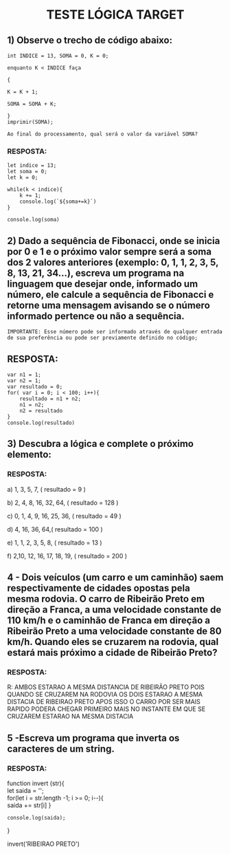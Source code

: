 
<h1 align="center"> TESTE LÓGICA  TARGET</h1>

## 1) Observe o trecho de código abaixo:

    int INDICE = 13, SOMA = 0, K = 0;

    enquanto K < INDICE faça

    {

    K = K + 1;

    SOMA = SOMA + K;

    }
    imprimir(SOMA);

    Ao final do processamento, qual será o valor da variável SOMA?
 
### RESPOSTA: 
    let indice = 13;
    let soma = 0;
    let k = 0;

    while(k < indice){
        k += 1;
        console.log(`${soma+=k}`)
    }

    console.log(soma)



 ## 2) Dado a sequência de Fibonacci, onde se inicia por 0 e 1 e o próximo valor sempre será a soma dos 2 valores anteriores (exemplo: 0, 1, 1, 2, 3, 5, 8, 13, 21, 34...), escreva um programa na linguagem que desejar onde, informado um número, ele calcule a sequência de Fibonacci e retorne uma mensagem avisando se o número informado pertence ou não a sequência.
    IMPORTANTE: Esse número pode ser informado através de qualquer entrada de sua preferência ou pode ser previamente definido no código;

## RESPOSTA:
    var n1 = 1;
    var n2 = 1;
    var resultado = 0;
    for( var i = 0; i < 100; i++){
        resultado = n1 + n2;
        n1 = n2;
        n2 = resultado
    }
    console.log(resultado)



## 3) Descubra a lógica e complete o próximo elemento:


### RESPOSTA:
a) 1, 3, 5, 7, ( resultado = 9 ) 

b) 2, 4, 8, 16, 32, 64, ( resultado = 128 )

c) 0, 1, 4, 9, 16, 25, 36, ( resultado = 49 ) 

d) 4, 16, 36, 64,( resultado = 100 ) 

e) 1, 1, 2, 3, 5, 8, ( resultado = 13 )

f) 2,10, 12, 16, 17, 18, 19, ( resultado = 200 )

 


 ## 4 - Dois veículos (um carro e um caminhão) saem respectivamente de cidades opostas pela mesma rodovia. O carro de Ribeirão Preto em direção a Franca, a uma velocidade constante de 110 km/h e o caminhão de Franca em direção a Ribeirão Preto a uma velocidade constante de 80 km/h. Quando eles se cruzarem na rodovia, qual estará mais próximo a cidade de Ribeirão Preto?
 
 ### RESPOSTA: 
 R: AMBOS ESTARAO A MESMA DISTANCIA DE RIBEIRÃO PRETO
 POIS QUANDO SE CRUZAREM NA RODOVIA OS DOIS ESTARAO A MESMA DISTACIA  DE RIBEIRAO PRETO  APOS ISSO O CARRO POR SER MAIS RAPIDO
 PODERA CHEGAR PRIMEIRO MAIS NO INSTANTE EM QUE SE CRUZAREM ESTARAO NA MESMA DISTACIA
 

## 5 -Escreva um programa que inverta os caracteres de um string.

### RESPOSTA:
 function invert (str){ <br>
    let saida = '';<br>
    for(let i = str.length -1; i >= 0; i--){<br>
        saida += str[i]
    }
    
    console.log(saida);
}
<br>

invert('RIBEIRAO PRETO')

